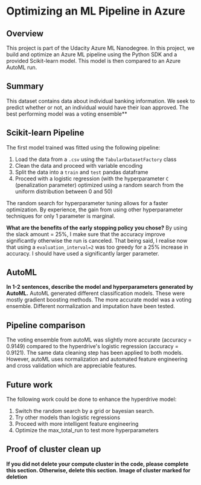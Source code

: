 # Optimizing an ML Pipeline in Azure

## Overview
This project is part of the Udacity Azure ML Nanodegree.
In this project, we build and optimize an Azure ML pipeline using the Python SDK and a provided Scikit-learn model.
This model is then compared to an Azure AutoML run.

## Summary
This dataset contains data about individual banking information. We seek to predict whether or not, an individual would have their loan approved. The best performing model was a voting ensemble**

## Scikit-learn Pipeline
The first model trained was fitted using the following pipeline:

1. Load the data from a `.csv` using the `TabularDatasetFactory` class
2. Clean the data and proceed with variable encoding
3. Split the data into a `train` and `test` pandas dataframe
4. Proceed with a logistic regression (with the hyperparameter `C` (penalization parameter) optimized using a random search from the uniform distribution between 0 and 50)

The random search for hyperparameter tuning allows for a faster optimization. By experience, the gain from using other hyperparameter techniques for only 1 parameter is marginal. 

**What are the benefits of the early stopping policy you chose?**
By using the slack amount = 25%, I make sure that the accuracy improve significantly otherwise the run is canceled. That being said, I realise now that using a `evaluation_interval=2` was too greedy for a 25% increase in accuracy. I should have used a significantly larger parameter.

## AutoML
**In 1-2 sentences, describe the model and hyperparameters generated by AutoML.**
AutoML generated different classification models. These were mostly gradient boosting methods. The more accurate model was a voting ensemble. Different normalization and imputation have been tested.

## Pipeline comparison
The voting ensemble from autoML was slightly more accurate (accuracy = 0.9149) compared to the hyperdrive's logistic regression (accuracy = 0.9121). The same data cleaning step has been applied to both models. However, autoML uses normalization and automated feature engineering and cross validation which are appreciable features.


## Future work
The following work could be done to enhance the hyperdrive model:
1. Switch the random search by a grid or bayesian search.
2. Try other models than logistic regressions
3. Proceed with more intelligent feature engineering
4. Optimize the max_total_run to test more hyperparameters


## Proof of cluster clean up
**If you did not delete your compute cluster in the code, please complete this section. Otherwise, delete this section.**
**Image of cluster marked for deletion**
